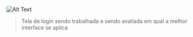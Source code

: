 
![Alt Text](https://firebasestorage.googleapis.com/v0/b/aplicativo-35650.appspot.com/o/imagens%2FAplicativo2.gif?alt=media&token=978cbc38-bb38-4c48-9f49-f2fd062c96bb)
> Tela de login sendo trabalhada e sendo
>avaliada em  qual a melhor interface se aplica
